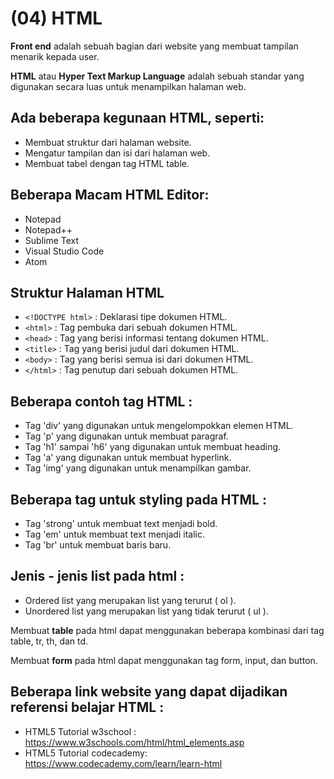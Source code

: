 # (04) HTML

**Front end** adalah sebuah bagian dari website yang membuat tampilan menarik kepada user.

**HTML** atau **Hyper Text Markup Language** adalah sebuah standar yang digunakan secara luas untuk menampilkan halaman web.

## Ada beberapa kegunaan HTML, seperti:

- Membuat struktur dari halaman website.
- Mengatur tampilan dan isi dari halaman web.
- Membuat tabel dengan tag HTML table.

## Beberapa Macam HTML Editor:

- Notepad
- Notepad++
- Sublime Text
- Visual Studio Code
- Atom

## Struktur Halaman HTML

- `<!DOCTYPE html>` : Deklarasi tipe dokumen HTML.
- `<html>` : Tag pembuka dari sebuah dokumen HTML.
- `<head>` : Tag yang berisi informasi tentang dokumen HTML.
- `<title>` : Tag yang berisi judul dari dokumen HTML.
- `<body>` : Tag yang berisi semua isi dari dokumen HTML.
- `</html>` : Tag penutup dari sebuah dokumen HTML.

## Beberapa contoh tag HTML :

- Tag 'div' yang digunakan untuk mengelompokkan elemen HTML.
- Tag 'p' yang digunakan untuk membuat paragraf.
- Tag 'h1' sampai 'h6' yang digunakan untuk membuat heading.
- Tag 'a' yang digunakan untuk membuat hyperlink.
- Tag 'img' yang digunakan untuk menampilkan gambar.

## Beberapa tag untuk styling pada HTML :

- Tag 'strong' untuk membuat text menjadi bold.
- Tag 'em' untuk membuat text menjadi italic.
- Tag 'br' untuk membuat baris baru.

## Jenis - jenis list pada html :

- Ordered list yang merupakan list yang terurut ( ol ).
- Unordered list yang merupakan list yang tidak terurut ( ul ).

Membuat **table** pada html dapat menggunakan beberapa kombinasi dari tag table, tr, th, dan td.

Membuat **form** pada html dapat menggunakan tag form, input, dan button.

## Beberapa link website yang dapat dijadikan referensi belajar HTML :

- HTML5 Tutorial w3school : https://www.w3schools.com/html/html_elements.asp
- HTML5 Tutorial codecademy: https://www.codecademy.com/learn/learn-html
